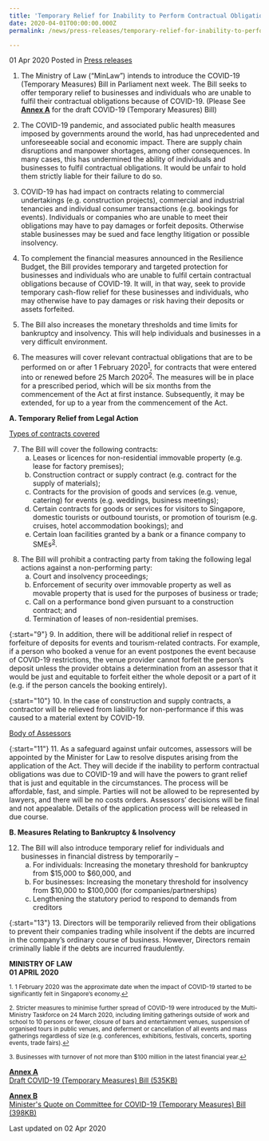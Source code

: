 ```yaml
---
title: 'Temporary Relief for Inability to Perform Contractual Obligations due to Coronavirus Disease 2019 (COVID-19) Situation'
date: 2020-04-01T00:00:00.000Z
permalink: /news/press-releases/temporary-relief-for-inability-to-perform-contractual-obligations-due-to-coronavirus-disease-2019-covid-19-situation/

---
```



01 Apr 2020 Posted in [Press releases](/news/press-releases)

1.	The Ministry of Law (“MinLaw”) intends to introduce the COVID-19 (Temporary Measures) Bill in Parliament next week. The Bill seeks to offer temporary relief to businesses and individuals who are unable to fulfil their contractual obligations because of COVID-19. (Please See **<u>Annex A</u>** for the draft COVID-19 (Temporary Measures) Bill)

2.	The COVID-19 pandemic, and associated public health measures imposed by governments around the world, has had unprecedented and unforeseeable social and economic impact. There are supply chain disruptions and manpower shortages, among other consequences. In many cases, this has undermined the ability of individuals and businesses to fulfil contractual obligations. It would be unfair to hold them strictly liable for their failure to do so. 

3.	COVID-19 has had impact on contracts relating to commercial undertakings (e.g. construction projects), commercial and industrial tenancies and individual consumer transactions (e.g. bookings for events). Individuals or companies who are unable to meet their obligations may have to pay damages or forfeit deposits. Otherwise stable businesses may be sued and face lengthy litigation or possible insolvency.

4.	To complement the financial measures announced in the Resilience Budget, the Bill provides temporary and targeted protection for businesses and individuals who are unable to fulfil certain contractual obligations because of COVID-19. It will, in that way, seek to provide temporary cash-flow relief for these businesses and individuals, who may otherwise have to pay damages or risk having their deposits or assets forfeited. 

5.	The Bill also increases the monetary thresholds and time limits for bankruptcy and insolvency. This will help individuals and businesses in a very difficult environment. 

6.	The measures will cover relevant contractual obligations that are to be performed on or after 1 February 2020<sup><a href="#fn1" id="ref1">1</a></sup>, for contracts that were entered into or renewed before 25 March 2020<sup><a href="#fn2" id="ref2">2</a></sup>. The measures will be in place for a prescribed period, which will be six months from the commencement of the Act at first instance. Subsequently, it may be extended, for up to a year from the commencement of the Act.

**A.	Temporary Relief from Legal Action**

<u>Types of contracts covered</u>

<ol start="7">
<li>  The Bill will cover the following contracts:

<ol style="list-style-type: lower-alpha">
<li>  Leases or licences for non-residential immovable property (e.g. lease for factory premises);</li>
<li>  Construction contract or supply contract (e.g. contract for the supply of materials);</li>
<li>  Contracts for the provision of goods and services (e.g. venue, catering) for events (e.g. weddings, business meetings);</li>
<li>  Certain contracts for goods or services for visitors to Singapore, domestic tourists or outbound tourists, or promotion of tourism (e.g. cruises, hotel accommodation bookings); and</li>
<li>  Certain loan facilities granted by a bank or a finance company to SMEs<sup><a href="#fn3" id="ref3">3</a></sup>.</li>
</ol>
  
</li>  
</ol>

<ol start="8">
<li>  The Bill will prohibit a contracting party from taking the following legal actions against a non-performing party:

<ol style="list-style-type: lower-alpha">
<li>  Court and insolvency proceedings;</li>
<li>  Enforcement of security over immovable property as well as movable property that is used for the purposes of business or trade;</li>
<li>  Call on a performance bond given pursuant to a construction contract; and</li>
<li>  Termination of leases of non-residential premises.</li>
</ol>
  
</li>  
</ol>

{:start="9"}
9.	In addition, there will be additional relief in respect of forfeiture of deposits for events and tourism-related contracts. For example, if a person who booked a venue for an event postpones the event because of COVID-19 restrictions, the venue provider cannot forfeit the person’s deposit unless the provider obtains a determination from an assessor that it would be just and equitable to forfeit either the whole deposit or a part of it (e.g. if the person cancels the booking entirely). 

{:start="10"}
10.	In the case of construction and supply contracts, a contractor will be relieved from liability for non-performance if this was caused to a material extent by COVID-19. 

<u>Body of Assessors</u>

{:start="11"}
11.	As a safeguard against unfair outcomes, assessors will be appointed by the Minister for Law to resolve disputes arising from the application of the Act. They will decide if the inability to perform contractual obligations was due to COVID-19 and will have the powers to grant relief that is just and equitable in the circumstances. The process will be affordable, fast, and simple. Parties will not be allowed to be represented by lawyers, and there will be no costs orders. Assessors’ decisions will be final and not appealable. Details of the application process will be released in due course.

**B.	Measures Relating to Bankruptcy & Insolvency** 

<ol start="12">
<li>  The Bill will also introduce temporary relief for individuals and businesses in financial distress by temporarily –

<ol style="list-style-type: lower-alpha">
<li>  For individuals: Increasing the monetary threshold for bankruptcy from $15,000 to $60,000, and</li>
<li>  For businesses: Increasing the monetary threshold for insolvency from $10,000 to $100,000 (for companies/partnerships)</li>
<li>  Lengthening the statutory period to respond to demands from creditors</li>
</ol>
  
</li>  
</ol>

{:start="13"}
13.	Directors will be temporarily relieved from their obligations to prevent their companies trading while insolvent if the debts are incurred in the company’s ordinary course of business. However, Directors remain criminally liable if the debts are incurred fraudulently. 

<b>MINISTRY OF LAW</b>
<br>
<b>01 APRIL 2020</b>

<p><sup id="fn1">1. 1 February 2020 was the approximate date when the impact of COVID-19 started to be significantly felt in Singapore’s economy.<a href="#ref1" title="Jump back to footnote 1 in the text.">↩</a></sup></p>

<p><sup id="fn2">2. Stricter measures to minimise further spread of COVID-19 were introduced by the Multi-Ministry Taskforce on 24 March 2020, including limiting gatherings outside of work and school to 10 persons or fewer, closure of bars and entertainment venues, suspension of organised tours in public venues, and deferment or cancellation of all events and mass gatherings regardless of size (e.g. conferences, exhibitions, festivals, concerts, sporting events, trade fairs).<a href="#ref2" title="Jump back to footnote 2 in the text.">↩</a></sup></p>

<p><sup id="fn3">3. Businesses with turnover of not more than $100 million in the latest financial year.<a href="#ref3" title="Jump back to footnote 3 in the text.">↩</a></sup></p>

**<u>Annex A</u>**<br>
[Draft COVID-19 (Temporary Measures) Bill (535KB)](/files/news/press-releases/2020/3/COVID-19_Temporary_Measures_Bill-DRAFT.pdf)<br>

**<u>Annex B</u>**<br>
[Minister's Quote on Committee for COVID-19 (Temporary Measures) Bill (398KB)](/files/news/press-releases/2020/3/Minister's_quote_on_Committee_for_COVID-19_Temporary_Measures_Bill.pdf)<br>

<p class="right-side-updated">Last updated on 02 Apr 2020</p>
